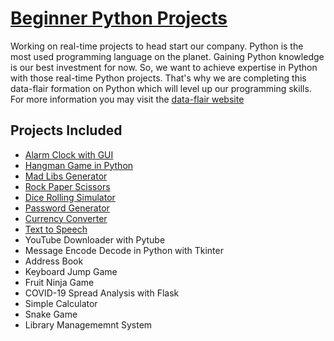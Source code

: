 # [Beginner Python Projects](https://data-flair.training/blogs/python-project-ideas/)

Working on real-time projects to head start our company. Python is the most used
programming language on the planet. Gaining Python knowledge is our best investment
for now. So, we want to achieve expertise in Python with those real-time Python
projects. That's why we are completing this data-flair formation on Python which will
level up our programming skills. For more information you may visit the [data-flair 
website](https://data-flair.training/blogs)

## Projects Included 
* [Alarm Clock with GUI](alarm/)
* [Hangman Game in Python](hanggame/)
* [Mad Libs Generator](madlibs/)
* [Rock Paper Scissors](rpsgame/)
* [Dice Rolling Simulator](dice/)
* [Password Generator](pwdgen/)
* [Currency Converter](moneychanger/)
* [Text to Speech](talker/)
* YouTube Downloader with Pytube
* Message Encode Decode in Python with Tkinter
* Address Book
* Keyboard Jump Game
* Fruit Ninja Game
* COVID-19 Spread Analysis with Flask
* Simple Calculator
* Snake Game
* Library Managememnt System

